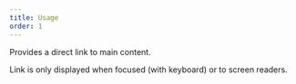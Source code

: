 ```yaml
---
title: Usage
order: 1
---
```


Provides a direct link to main content.

Link is only displayed when focused (with keyboard) or to screen readers.
